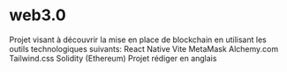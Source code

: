 # web3.0

Projet visant à découvrir la mise en place de blockchain en utilisant les outils technologiques suivants: 
React Native
Vite
MetaMask
Alchemy.com
Tailwind.css
Solidity (Ethereum)
Projet rédiger en anglais
